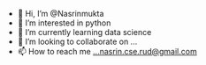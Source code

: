 - 👋 Hi, I’m @Nasrinmukta
- 👀 I’m interested in python
- 🌱 I’m currently learning data science 
- 💞️ I’m looking to collaborate on ...
- 📫 How to reach me ...nasrin.cse.rud@gmail.com

<!---
Nasrinmukta/Nasrinmukta is a ✨ special ✨ repository because its `README.md` (this file) appears on your GitHub profile.
You can click the Preview link to take a look at your changes.
--->

